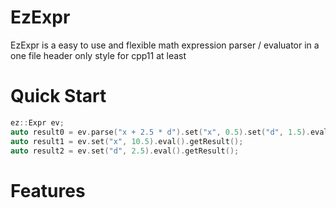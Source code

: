 # EzExpr

EzExpr is a easy to use and flexible math expression parser / evaluator 
in a one file header only style for cpp11 at least

# Quick Start

```cpp
ez::Expr ev;
auto result0 = ev.parse("x + 2.5 * d").set("x", 0.5).set("d", 1.5).eval().getResult();
auto result1 = ev.set("x", 10.5).eval().getResult();
auto result2 = ev.set("d", 2.5).eval().getResult();
```

# Features

